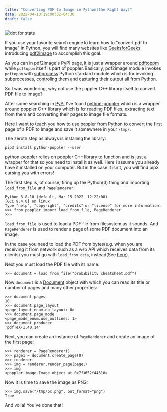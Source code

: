 ```yaml
---
title: "Converting PDF to Image in Python(the Right Way)"
date: 2022-04-13T19:00:32+04:30
draft: false
---
```


![dot for stats](https://farooqkz.de1.hashbang.sh/count/tag.svg)

If you use your favorite search engine to learn how to "convert pdf to image" in Python, you will find many websites like [GeeksforGeeks](https://www.geeksforgeeks.org/convert-pdf-to-image-using-python/) introducing [pdf2image](https://pypi.org/project/pdf2image/) to accomplish this goal.

As you can in pdf2image's PyPI page, it is just a wrapper around [pdftoppm](https://manpage.me/?q=pdftoppm) while `pdftoppm` itself is part of poppler. Basically, pdf2image module invokes `pdftoppm` with [subprocess](https://docs.python.org/3/library/subprocess.html) Python standard module which is for invoking subprocesses, controling them and capturing their output all from Python.

So I was wondering, why not use the poppler C++ library itself to convert PDF file to Image?

After some searching in [PyPI](https://pypi.org) I've found [python-poppler](https://pypi.org/project/python-poppler/) which is a wrapper around poppler C++ library which is for reading PDF files, extracting text from them and converting their pages to image file formats.

Here I want to teach you how to use poppler from Python to convert the first page of a PDF to Image and save it somewhere in your `/tmp/`.

The zeroth step as always is installing the library:

```
pip3 install python-poppler --user
```

python-poppler relies on poppler C++ library to function and is just a wrapper for that so you need to install it as well. Here I assume you already have it installed on your computer. But in the case it isn't, you will find pip3 cursing you with errors!

The first step is, of course, firing up the Python(3) thing and importing `load_from_file` and `PageRenderer`:

```
Python 3.8.10 (default, Mar 15 2022, 12:22:08) 
[GCC 9.4.0] on linux
Type "help", "copyright", "credits" or "license" for more information.
>>> from poppler import load_from_file, PageRenderer
>>> 
```

`load_from_file` is used to load a PDF file from filesystem as it sounds.
 And `PageRenderer` is used to render a page of some PDF document into an image.

In the case you need to load the PDF from bytes(e.g. when you are receiving it from network such as a web API which receives data from its clients) you must go with `load_from_data`, instead(See [here](https://cbrunet.net/python-poppler/api/poppler.html#module-poppler)).

Next you must load the PDF file with its name:

```
>>> document = load_from_file("probability_cheatsheet.pdf")
```

Now `document` is a [Document](https://cbrunet.net/python-poppler/usage.html#working-with-documents) object with which you can read its title or number of pages and many other properties:

```
>>> document.pages
10
>>> document.page_layout
<page_layout_enum.no_layout: 0>
>>> document.page_mode
<page_mode_enum.use_outlines: 1>
>>> document.producer
'pdfTeX-1.40.14'
```

Next, you can create an instance of `PageRenderer` and create an image of the first page:

```
>>> renderer = PageRenderer()
>>> page1 = document.create_page(0)
>>> renderer.
>>> img = renderer.render_page(page1)
>>> img
<poppler.image.Image object at 0x7f3652f44310>
```

Now it is time to save the image as PNG:

```
>>> img.save("/tmp/pc.png", out_format="png")
True
```

And voila! You've done that!
